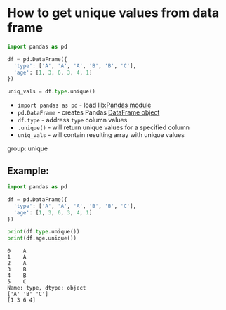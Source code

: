 # How to get unique values from data frame

```python
import pandas as pd

df = pd.DataFrame({
  'type': ['A', 'A', 'A', 'B', 'B', 'C'],
  'age': [1, 3, 6, 3, 4, 1]
})

uniq_vals = df.type.unique()
```

- `import pandas as pd` - load [lib:Pandas module](/python-pandas/how-to-install-pandas)
- `pd.DataFrame` - creates Pandas [DataFrame object](https://pandas.pydata.org/docs/reference/api/pandas.DataFrame.html)
- `df.type` - address `type` column values
- `.unique()` - will return unique values for a specified column
- `uniq_vals` - will contain resulting array with unique values

group: unique

## Example: 
```python
import pandas as pd

df = pd.DataFrame({
  'type': ['A', 'A', 'A', 'B', 'B', 'C'],
  'age': [1, 3, 6, 3, 4, 1]
})

print(df.type.unique())
print(df.age.unique())
```
```
0    A
1    A
2    A
3    B
4    B
5    C
Name: type, dtype: object
['A' 'B' 'C']
[1 3 6 4]

```

